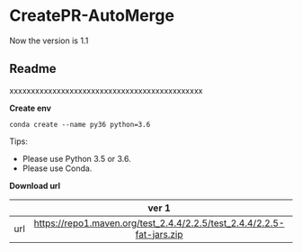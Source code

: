 # CreatePR-AutoMerge

Now the version is 1.1
## **Readme**
xxxxxxxxxxxxxxxxxxxxxxxxxxxxxxxxxxxxxxxxxxxxx

**Create env**
```
conda create --name py36 python=3.6
```

Tips:
* Please use Python 3.5 or 3.6.
* Please use Conda.


**Download url**

|           | ver 1 | ver 2 |
| :-------: | :---------: | :--------------------------: |
| url | https://repo1.maven.org/test_2.4.4/2.2.5/test_2.4.4/2.2.5-fat-jars.zip | https://oss.sonatype.org/content/repositories/snapshots/com/test/test_2.4.4/2.2.5-SNAPSHOT/ |
